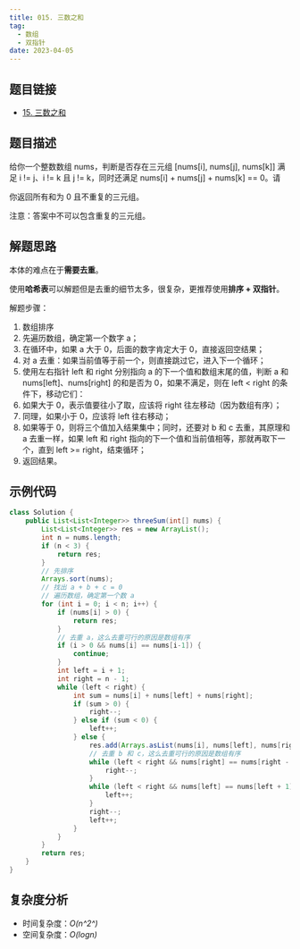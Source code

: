 ```yaml
---
title: 015. 三数之和
tag:
  - 数组
  - 双指针
date: 2023-04-05
---
```


## 题目链接 

- [15. 三数之和](https://leetcode.cn/problems/3sum/)

## 题目描述 <Badge text="中等" type="warning"/>

给你一个整数数组 nums，判断是否存在三元组 [nums[i], nums[j], nums[k]] 满足 i != j、i != k 且 j != k，同时还满足 nums[i] + nums[j] + nums[k] == 0。请

你返回所有和为 0 且不重复的三元组。

注意：答案中不可以包含重复的三元组。

## 解题思路

本体的难点在于**需要去重**。

使用**哈希表**可以解题但是去重的细节太多，很复杂，更推荐使用**排序 + 双指针**。

解题步骤：

1. 数组排序
2. 先遍历数组，确定第一个数字 a；
3. 在循环中，如果 a 大于 0，后面的数字肯定大于 0，直接返回空结果；
4. 对 a 去重：如果当前值等于前一个，则直接跳过它，进入下一个循环；
5. 使用左右指针 left 和 right 分别指向 a 的下一个值和数组末尾的值，判断 a 和 nums[left]、nums[right] 的和是否为 0，如果不满足，则在 left < right 的条件下，移动它们：
  1. 如果大于 0，表示值要往小了取，应该将 right 往左移动（因为数组有序）；
  2. 同理，如果小于 0，应该将 left 往右移动；
  3. 如果等于 0，则将三个值加入结果集中；同时，还要对 b 和 c 去重，其原理和 a 去重一样，如果 left 和 right 指向的下一个值和当前值相等，那就再取下一个，直到 left >= right，结束循环；
6. 返回结果。

## 示例代码

```java
class Solution {
    public List<List<Integer>> threeSum(int[] nums) {
        List<List<Integer>> res = new ArrayList();
        int n = nums.length;
        if (n < 3) {
            return res;
        }
        // 先排序
        Arrays.sort(nums);
        // 找出 a + b + c = 0
        // 遍历数组，确定第一个数 a
        for (int i = 0; i < n; i++) {
            if (nums[i] > 0) {
                return res;
            }
            // 去重 a，这么去重可行的原因是数组有序
            if (i > 0 && nums[i] == nums[i-1]) {
                continue;
            }
            int left = i + 1;
            int right = n - 1;
            while (left < right) {
                int sum = nums[i] + nums[left] + nums[right];
                if (sum > 0) {
                    right--;
                } else if (sum < 0) {
                    left++;
                } else {
                    res.add(Arrays.asList(nums[i], nums[left], nums[right]));
                    // 去重 b 和 c，这么去重可行的原因是数组有序
                    while (left < right && nums[right] == nums[right - 1]) {
                        right--;
                    }
                    while (left < right && nums[left] == nums[left + 1]) {
                        left++;
                    }
                    right--; 
                    left++;
                }
            }
        }
        return res;
    }
}
```

## 复杂度分析

- 时间复杂度：*O(n^2^)*
- 空间复杂度：*O(logn)*